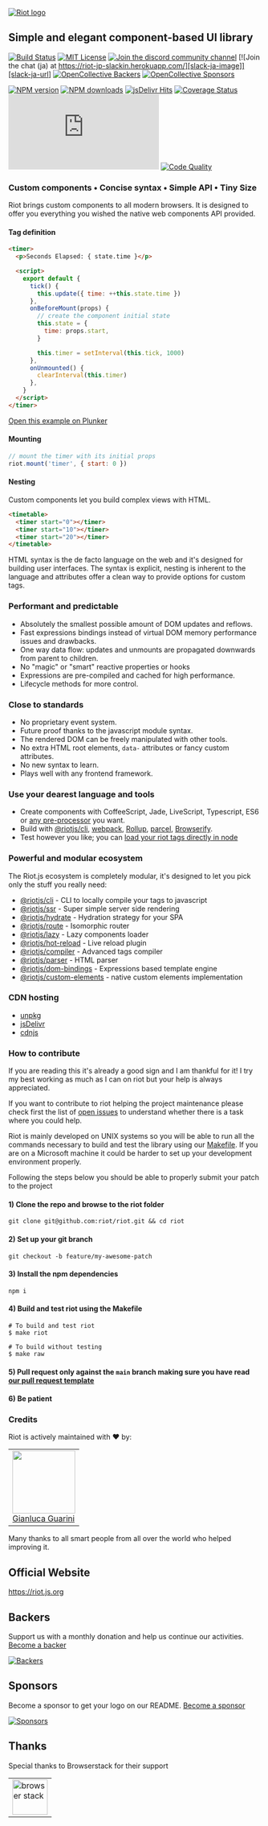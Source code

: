 [![Riot logo](https://riot.js.org/img/logo/riot-logo.svg)](https://riot.js.org)

## Simple and elegant component-based UI library

[![Build Status][ci-image]][ci-url]
[![MIT License][license-image]][license-url]
[![Join the discord community channel][discord-image]][discord-url]
[![Join the chat (ja) at https://riot-jp-slackin.herokuapp.com/][slack-ja-image]][slack-ja-url]
[![OpenCollective Backers][backer-badge]][backer-url] [![OpenCollective Sponsors][sponsor-badge]][sponsor-url]

[![NPM version][npm-version-image]][npm-url]
[![NPM downloads][npm-downloads-image]][npm-url]
[![jsDelivr Hits][jsdelivr-image]][jsdelivr-url]
[![Coverage Status][coverage-image]][coverage-url]
![Riot Size][lib-size]
[![Code Quality][codeclimate-image]][codeclimate-url]

<!--[![Sauce Test Status][saucelabs-image]][saucelabs-url]-->

### Custom components • Concise syntax • Simple API • Tiny Size

Riot brings custom components to all modern browsers. It is designed to offer you everything you wished the native web components API provided.

#### Tag definition

```html
<timer>
  <p>Seconds Elapsed: { state.time }</p>

  <script>
    export default {
      tick() {
        this.update({ time: ++this.state.time })
      },
      onBeforeMount(props) {
        // create the component initial state
        this.state = {
          time: props.start,
        }

        this.timer = setInterval(this.tick, 1000)
      },
      onUnmounted() {
        clearInterval(this.timer)
      },
    }
  </script>
</timer>
```

[Open this example on Plunker](https://riot.js.org/examples/plunker/?app=timer)

#### Mounting

```javascript
// mount the timer with its initial props
riot.mount('timer', { start: 0 })
```

#### Nesting

Custom components let you build complex views with HTML.

```html
<timetable>
  <timer start="0"></timer>
  <timer start="10"></timer>
  <timer start="20"></timer>
</timetable>
```

HTML syntax is the de facto language on the web and it's designed for building user interfaces. The syntax is explicit, nesting is inherent to the language and attributes offer a clean way to provide options for custom tags.

### Performant and predictable

- Absolutely the smallest possible amount of DOM updates and reflows.
- Fast expressions bindings instead of virtual DOM memory performance issues and drawbacks.
- One way data flow: updates and unmounts are propagated downwards from parent to children.
- No "magic" or "smart" reactive properties or hooks
- Expressions are pre-compiled and cached for high performance.
- Lifecycle methods for more control.

### Close to standards

- No proprietary event system.
- Future proof thanks to the javascript module syntax.
- The rendered DOM can be freely manipulated with other tools.
- No extra HTML root elements, `data-` attributes or fancy custom attributes.
- No new syntax to learn.
- Plays well with any frontend framework.

### Use your dearest language and tools

- Create components with CoffeeScript, Jade, LiveScript, Typescript, ES6 or [any pre-processor](https://riot.js.org/compiler/#pre-processors) you want.
- Build with [@riotjs/cli](https://github.com/riot/cli), [webpack](https://github.com/riot/webpack-loader), [Rollup](https://github.com/riot/rollup-plugin-riot), [parcel](https://github.com/riot/parcel-plugin-riot), [Browserify](https://github.com/riot/riotify).
- Test however you like; you can [load your riot tags directly in node](https://github.com/riot/ssr#render---to-render-only-markup)

### Powerful and modular ecosystem

The Riot.js ecosystem is completely modular, it's designed to let you pick only the stuff you really need:

- [@riotjs/cli](https://github.com/riot/cli) - CLI to locally compile your tags to javascript
- [@riotjs/ssr](https://github.com/riot/ssr) - Super simple server side rendering
- [@riotjs/hydrate](https://github.com/riot/hydrate) - Hydration strategy for your SPA
- [@riotjs/route](https://github.com/riot/route) - Isomorphic router
- [@riotjs/lazy](https://github.com/riot/lazy) - Lazy components loader
- [@riotjs/hot-reload](https://github.com/riot/hot-reload) - Live reload plugin
- [@riotjs/compiler](https://github.com/riot/compiler) - Advanced tags compiler
- [@riotjs/parser](https://github.com/riot/parser) - HTML parser
- [@riotjs/dom-bindings](https://github.com/riot/dom-bindings) - Expressions based template engine
- [@riotjs/custom-elements](https://github.com/riot/custom-elements) - native custom elements implementation

### CDN hosting

- [unpkg](https://unpkg.com/riot/riot.js)
- [jsDelivr](https://www.jsdelivr.com/projects/riot)
- [cdnjs](https://cdnjs.com/libraries/riot)

### How to contribute

If you are reading this it's already a good sign and I am thankful for it! I try my best working as much as I can on riot but your help is always appreciated.

If you want to contribute to riot helping the project maintenance please check first the list of [open issues](https://github.com/riot/riot/issues) to understand whether there is a task where you could help.

Riot is mainly developed on UNIX systems so you will be able to run all the commands necessary to build and test the library using our [Makefile](Makefile). If you are on a Microsoft machine it could be harder to set up your development environment properly.

Following the steps below you should be able to properly submit your patch to the project

#### 1) Clone the repo and browse to the riot folder

```shell
git clone git@github.com:riot/riot.git && cd riot
```

#### 2) Set up your git branch

```shell
git checkout -b feature/my-awesome-patch
```

#### 3) Install the npm dependencies

```shell
npm i
```

#### 4) Build and test riot using the Makefile

```shell
# To build and test riot
$ make riot

# To build without testing
$ make raw
```

#### 5) Pull request only against the `main` branch making sure you have read [our pull request template](.github/PULL_REQUEST_TEMPLATE.md)

#### 6) Be patient

### Credits

Riot is actively maintained with :heart: by:

<table>
  <tbody>
    <tr>
      <td valign="top">
        <img width="125" height="125" src="https://github.com/GianlucaGuarini.png?s=125?s=125">
        <br>
        <a href="https://github.com/GianlucaGuarini">Gianluca Guarini</a>
      </td>
     </tr>
  </tbody>
</table>

Many thanks to all smart people from all over the world who helped improving it.

## Official Website

<https://riot.js.org>

## Backers

Support us with a monthly donation and help us continue our activities. [Become a backer][support-url]

[![Backers][backers-image]][support-url]

## Sponsors

Become a sponsor to get your logo on our README. [Become a sponsor][support-url]

[![Sponsors][sponsors-image]][support-url]

## Thanks

Special thanks to Browserstack for their support

<table cellpadding="8">
    <tr>
        <td>
          <a href='https://www.browserstack.com/?from=riotjs'>
            <img width='70px' src="https://cdn.worldvectorlogo.com/logos/browserstack.svg" alt="browser stack">
          </a>
        </td>
    </tr>
</table>

[ci-image]: https://img.shields.io/github/actions/workflow/status/riot/riot/test.yml?style=flat-square
[ci-url]: https://github.com/riot/riot/actions
[license-image]: https://img.shields.io/badge/license-MIT-000000.svg?style=flat-square
[license-url]: LICENSE.txt
[npm-version-image]: https://img.shields.io/npm/v/riot.svg?style=flat-square
[npm-downloads-image]: https://img.shields.io/npm/dm/riot.svg?style=flat-square
[npm-url]: https://npmjs.org/package/riot
[coverage-image]: https://img.shields.io/coveralls/riot/riot/main.svg?style=flat-square
[coverage-url]: https://coveralls.io/r/riot/riot?branch=main
[discord-url]: https://discord.gg/PagXe5Y
[discord-image]: https://img.shields.io/badge/DISCORD-JOIN_CHANNEL_%E2%86%92-7289da.svg?style=flat-square
[slack-ja-image]: https://img.shields.io/badge/SLACK_(ja)-JOIN_CHAT_%E2%86%92-551a8b.svg?style=flat-square
[slack-ja-url]: https://riot-jp-slackin.herokuapp.com/
[codeclimate-image]: https://api.codeclimate.com/v1/badges/b81ddf3c77e8189876da/maintainability
[codeclimate-url]: https://codeclimate.com/github/riot/riot
[jsdelivr-image]: https://data.jsdelivr.com/v1/package/npm/riot/badge
[jsdelivr-url]: https://www.jsdelivr.com/package/npm/riot
[backer-url]: #backers
[backer-badge]: https://opencollective.com/riot/backers/badge.svg?color=blue
[sponsor-url]: #sponsors
[sponsor-badge]: https://opencollective.com/riot/sponsors/badge.svg?color=blue
[support-url]: https://opencollective.com/riot#support
[lib-size]: https://img.badgesize.io/https://unpkg.com/riot/riot.min.js?compression=gzip
[backers-image]: https://opencollective.com/riot/backers.svg
[sponsors-image]: https://opencollective.com/riot/sponsors.svg
